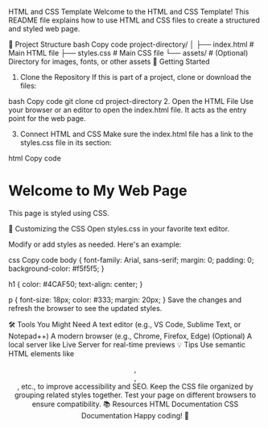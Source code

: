 HTML and CSS Template
Welcome to the HTML and CSS Template! This README file explains how to use HTML and CSS files to create a structured and styled web page.

📁 Project Structure
bash
Copy code
project-directory/
│
├── index.html        # Main HTML file
├── styles.css        # Main CSS file
└── assets/           # (Optional) Directory for images, fonts, or other assets
🚀 Getting Started
1. Clone the Repository
If this is part of a project, clone or download the files:

bash
Copy code
git clone <repository-url>
cd project-directory
2. Open the HTML File
Use your browser or an editor to open the index.html file. It acts as the entry point for the web page.

3. Connect HTML and CSS
Make sure the index.html file has a link to the styles.css file in its <head> section:

html
Copy code
<!DOCTYPE html>
<html lang="en">
<head>
    <meta charset="UTF-8">
    <meta name="viewport" content="width=device-width, initial-scale=1.0">
    <title>Sample Web Page</title>
    <link rel="stylesheet" href="styles.css">
</head>
<body>
    <h1>Welcome to My Web Page</h1>
    <p>This page is styled using CSS.</p>
</body>
</html>
🎨 Customizing the CSS
Open styles.css in your favorite text editor.

Modify or add styles as needed. Here's an example:

css
Copy code
body {
    font-family: Arial, sans-serif;
    margin: 0;
    padding: 0;
    background-color: #f5f5f5;
}

h1 {
    color: #4CAF50;
    text-align: center;
}

p {
    font-size: 18px;
    color: #333;
    margin: 20px;
}
Save the changes and refresh the browser to see the updated styles.

🛠 Tools You Might Need
A text editor (e.g., VS Code, Sublime Text, or Notepad++)
A modern browser (e.g., Chrome, Firefox, Edge)
(Optional) A local server like Live Server for real-time previews
💡 Tips
Use semantic HTML elements like <header>, <footer>, <section>, etc., to improve accessibility and SEO.
Keep the CSS file organized by grouping related styles together.
Test your page on different browsers to ensure compatibility.
📚 Resources
HTML Documentation
CSS Documentation
Happy coding! 🚀
